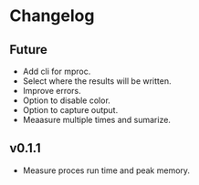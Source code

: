 # Changelog

## Future
- Add cli for mproc.
- Select where the results will be written.
- Improve errors.
- Option to disable color.
- Option to capture output.
- Meaasure multiple times and sumarize.

## v0.1.1
- Measure proces run time and peak memory.
